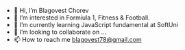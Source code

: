 - 👋 Hi, I’m Blagovest Chorev
- 👀 I’m interested in Formiula 1, Fitness & Football. 
- 🌱 I’m currently learning JavaScript fundamental at SoftUni
- 💞️ I’m looking to collaborate on ...
- 📫 How to reach me blagovest78@gmail.com

<!---
BlagovestChorev/BlagovestChorev is a ✨ special ✨ repository because its `README.md` (this file) appears on your GitHub profile.
You can click the Preview link to take a look at your changes.
--->
